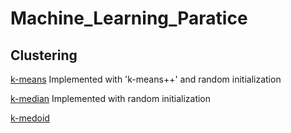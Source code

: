 # Machine_Learning_Paratice
 

## Clustering 

[k-means](https://github.com/tingkai-zhang/Machine_Learning_Paratice/blob/master/Clustering/K-means.ipynb)
Implemented with 'k-means++' and random initialization 


[k-median](https://github.com/tingkai-zhang/Machine_Learning_Paratice/blob/master/Clustering/K-medians.ipynb)
Implemented with random initialization 


[k-medoid](https://github.com/tingkai-zhang/Machine_Learning_Paratice/blob/master/Clustering/K-Medoids.ipynb)

